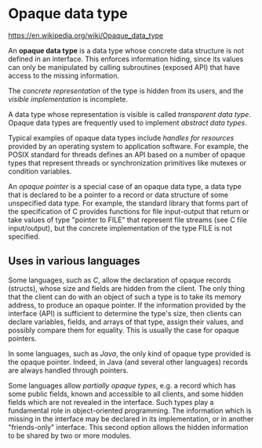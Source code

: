 # Opaque data type

https://en.wikipedia.org/wiki/Opaque_data_type

An **opaque data type** is a data type whose concrete data structure is not defined in an interface. This enforces information hiding, since its values can only be manipulated by calling subroutines (exposed API) that have access to the missing information.

The *concrete representation* of the type is hidden from its users, and the *visible implementation* is incomplete.

A data type whose representation is visible is called *transparent data type*. Opaque data types are frequently used to implement *abstract data types*.

Typical examples of opaque data types include *handles for resources* provided by an operating system to application software. For example, the POSIX standard for threads defines an API based on a number of opaque types that represent threads or synchronization primitives like mutexes or condition variables.

An *opaque pointer* is a special case of an opaque data type, a data type that is declared to be a pointer to a record or data structure of some unspecified data type. For example, the standard library that forms part of the specification of C provides functions for file input-output that return or take values of type "pointer to FILE" that represent file streams (see C file input/output), but the concrete implementation of the type FILE is not specified.

## Uses in various languages

Some languages, such as *C*, allow the declaration of opaque records (structs), whose size and fields are hidden from the client. The only thing that the client can do with an object of such a type is to take its memory address, to produce an opaque pointer. If the information provided by the interface (API) is sufficient to determine the type's size, then clients can declare variables, fields, and arrays of that type, assign their values, and possibly compare them for equality. This is usually the case for opaque pointers.

In some languages, such as *Java*, the only kind of opaque type provided is the opaque pointer. Indeed, in Java (and several other languages) records are always handled through pointers.

Some languages allow *partially opaque types*, e.g. a record which has some public fields, known and accessible to all clients, and some hidden fields which are not revealed in the interface. Such types play a fundamental role in object-oriented programming. The information which is missing in the interface may be declared in its implementation, or in another "friends-only" interface. This second option allows the hidden information to be shared by two or more modules.
